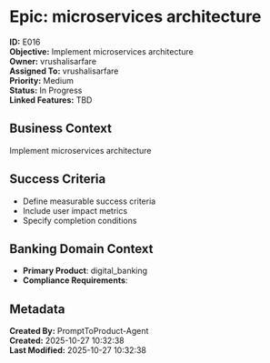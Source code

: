# Epic: microservices architecture

**ID:** E016  
**Objective:** Implement microservices architecture  
**Owner:** vrushalisarfare  
**Assigned To:** vrushalisarfare  
**Priority:** Medium  
**Status:** In Progress  
**Linked Features:** TBD  

## Business Context
Implement microservices architecture

## Success Criteria
- Define measurable success criteria
- Include user impact metrics
- Specify completion conditions

## Banking Domain Context
- **Primary Product**: digital_banking
- **Compliance Requirements**: 

## Metadata
**Created By:** PromptToProduct-Agent  
**Created:** 2025-10-27 10:32:38  
**Last Modified:** 2025-10-27 10:32:38  

